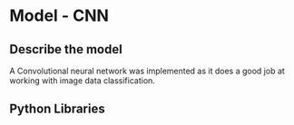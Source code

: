 # Model - CNN

## Describe the model

A Convolutional neural network was implemented as it does a good job at working with image data classification.

## Python Libraries 

